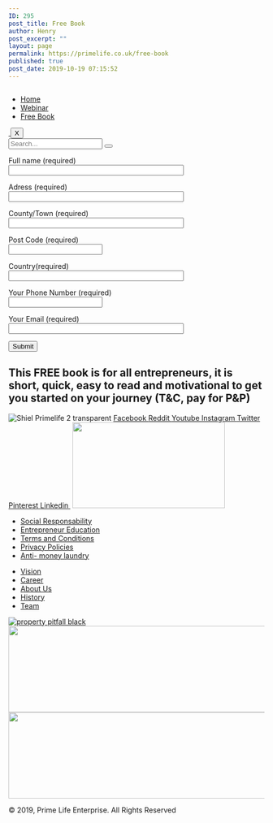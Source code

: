 ```yaml
---
ID: 295
post_title: Free Book
author: Henry
post_excerpt: ""
layout: page
permalink: https://primelife.co.uk/free-book
published: true
post_date: 2019-10-19 07:15:52
---
```

<a href="http://primelife.co.uk" data-elementor-open-lightbox="">
							<img src="http://primelife.co.uk/wp-content/uploads/elementor/thumbs/imageedit_1_5572214017-1-e1573482261777-ogkdallhf2zan7d6gjqbvtz3yfli2je42yarclxdgc.png" title="" alt="" />								</a>
			<ul id="main-menu"><li id="menu-item-29"><a href="http://primelife.co.uk/">Home</a></li>
<li id="menu-item-31"><a href="http://primelife.co.uk/web-binar">Webinar</a></li>
<li id="menu-item-473"><a href="http://primelife.co.uk/free-book">Free Book</a></li>
</ul>
						<a href="http://primelife.co.uk" target="_self" rel="noopener noreferrer">
							<img src="http://primelife.co.uk/wp-content/uploads/2019/11/imageedit_1_5572214017-1.png" alt="" >
						</a>
					<button type="button">X</button>
			        <a href="#ekit_modal-popup-18928356">
                        </a>
        <!-- language switcher strart -->
        <!-- xs modal -->
            <!-- Polylang search - thanks to Alain Melsens -->
                <form role="search" method="get" action="http://primelife.co.uk/">
                    <input type="search" placeholder="Search..." value="" name="s" />
                    <button type="submit"></button>
                </form>
        <!-- End xs modal -->
        <!-- end language switcher strart -->
<form action="/wp-admin/admin-ajax.php#wpcf7-f1006-o1" method="post" novalidate="novalidate">
<input type="hidden" name="_wpcf7" value="1006" />
<input type="hidden" name="_wpcf7_version" value="5.1.6" />
<input type="hidden" name="_wpcf7_locale" value="en_US" />
<input type="hidden" name="_wpcf7_unit_tag" value="wpcf7-f1006-o1" />
<input type="hidden" name="_wpcf7_container_post" value="0" />
<p><label> Full name (required)<br />
    <input type="text" name="your-name" value="" size="40" aria-required="true" aria-invalid="false" /> </label></p>
<p><label> Adress (required)<br />
    <input type="text" name="your-adress" value="" size="40" aria-required="true" aria-invalid="false" /></label></p>
<p><label> County/Town (required)<br />
    <input type="text" name="your-county" value="" size="40" aria-required="true" aria-invalid="false" /></label></p>
<p><label> Post Code (required)<br />
    <input type="number" name="post-code" value="" aria-required="true" aria-invalid="false" /> </label></p>
<p><label>Country(required)<br />
    <input type="text" name="your-country" value="" size="40" aria-required="true" aria-invalid="false" /></label></p>
<p><label> Your Phone Number (required)<br />
    <input type="number" name="your-phone" value="" aria-required="true" aria-invalid="false" /> </label></p>
<p><label> Your Email (required)<br />
    <input type="email" name="your-email" value="" size="40" aria-required="true" aria-invalid="false" /> </label></p>
<p><input type="submit" value="Submit" /></p>
<p style="display: none !important"><input type="hidden" name="referer-page" value="http://primelife.co.uk/wp-admin/post.php?post=295&action=elementor" aria-invalid="false"></p>
<!-- Chimpmail extension by Renzo Johnson --></form>
			<h2>
					This FREE book is for all entrepreneurs, it is short, quick, easy to read and motivational to get you started on your journey (T&amp;C, pay for P&amp;P) 
				</h2>		
										<img src="http://primelife.co.uk/wp-content/uploads/elementor/thumbs/Shiel-Primelife-2-transparent-offj30v9v1q2t9jk4ct4pdrrtqrwwrz79vm4eaxjvs.jpg" title="Shiel Primelife 2 transparent" alt="Shiel Primelife 2 transparent" />											
							<a href="https://www.facebook.com/melvin.mayard" target="_blank" rel="noopener noreferrer">
					Facebook
									</a>
							<a href="https://www.reddit.com/u/PrimeLifeEnterprise" target="_blank" rel="noopener noreferrer">
					Reddit
									</a>
							<a href="https://www.youtube.com/channel/UCP_ENwUJYqJNa_1ktk1hJWQ" target="_blank" rel="noopener noreferrer">
					Youtube
									</a>
							<a href="https://www.instagram.com/primelifeenterprise" target="_blank" rel="noopener noreferrer">
					Instagram
									</a>
							<a href="https://twitter.com/PrimeLifeEnter1" target="_blank" rel="noopener noreferrer">
					Twitter
									</a>
							<a href="https://www.pinterest.es/primelifeenterprise/" target="_blank" rel="noopener noreferrer">
					Pinterest
									</a>
							<a href="https://www.linkedin.com/in/primelife-enterprise-192801192/" target="_blank" rel="noopener noreferrer">
					Linkedin
									</a>
										<img src="http://primelife.co.uk/wp-content/uploads/elementor/thumbs/MM-shield-final--oi3f2aemlnu6sfs4rwhm6uqixh3uvmypecocw1n2mc.png" title="" alt="" />											
											<a href="http://primelife.co.uk" data-elementor-open-lightbox="">
							<img width="300" height="169" src="http://primelife.co.uk/wp-content/uploads/2019/11/imageedit_1_5572214017-1-300x169.png" alt="" srcset="http://primelife.co.uk/wp-content/uploads/2019/11/imageedit_1_5572214017-1-300x169.png 300w, http://primelife.co.uk/wp-content/uploads/2019/11/imageedit_1_5572214017-1-768x432.png 768w, http://primelife.co.uk/wp-content/uploads/2019/11/imageedit_1_5572214017-1-1024x576.png 1024w, http://primelife.co.uk/wp-content/uploads/2019/11/imageedit_1_5572214017-1-e1573482261777.png 1144w" sizes="(max-width: 300px) 100vw, 300px" />								</a>
					<ul>
							<li >
					<a href="http://primelife.co.uk/social-responsibility">						
										Social Responsability
											</a>
									</li>
								<li >
					<a href="http://primelife.co.uk/education">						
										Entrepreneur Education
											</a>
									</li>
								<li >
					<a href="http://primelife.co.uk/terms-and-conditions">						
										Terms and Conditions
											</a>
									</li>
								<li >
					<a href="http://primelife.co.uk/privacy-policy">						
										Privacy Policies
											</a>
									</li>
								<li >
					<a href="http://primelife.co.uk/anti-money-laundry">						
										Anti- money laundry
											</a>
									</li>
						</ul>
					<ul>
							<li >
					<a href="http://primelife.co.uk/vision-and-mission">						
										Vision
											</a>
									</li>
								<li >
					<a href="http://primelife.co.uk/career">						
										Career
											</a>
									</li>
								<li >
					<a href="http://primelife.co.uk/about-us">						
										About Us
											</a>
									</li>
								<li >
					<a href="http://primelife.co.uk/history">						
										History
											</a>
									</li>
								<li >
					<a href="http://primelife.co.uk/team">						
										Team
											</a>
									</li>
						</ul>
											<a href=" https://propertypitfall.co.uk" data-elementor-open-lightbox="">
							<img src="http://primelife.co.uk/wp-content/uploads/elementor/thumbs/property-pitfall-black-ohkyvi1rd31ogsfhmoi6xaziqsv34iq0u0mkv4ovvg.png" title="property pitfall black" alt="property pitfall black" />								</a>
										<img width="1180" height="170" src="http://primelife.co.uk/wp-content/uploads/2019/12/Diseño-sin-título-2-1.png" alt="" srcset="http://primelife.co.uk/wp-content/uploads/2019/12/Diseño-sin-título-2-1.png 1180w, http://primelife.co.uk/wp-content/uploads/2019/12/Diseño-sin-título-2-1-300x43.png 300w, http://primelife.co.uk/wp-content/uploads/2019/12/Diseño-sin-título-2-1-1024x148.png 1024w, http://primelife.co.uk/wp-content/uploads/2019/12/Diseño-sin-título-2-1-768x111.png 768w, http://primelife.co.uk/wp-content/uploads/2019/12/Diseño-sin-título-2-1-1170x170.png 1170w" sizes="(max-width: 1180px) 100vw, 1180px" />											
										<img width="1180" height="170" src="http://primelife.co.uk/wp-content/uploads/2019/12/Diseño-sin-título-2-1.png" alt="" srcset="http://primelife.co.uk/wp-content/uploads/2019/12/Diseño-sin-título-2-1.png 1180w, http://primelife.co.uk/wp-content/uploads/2019/12/Diseño-sin-título-2-1-300x43.png 300w, http://primelife.co.uk/wp-content/uploads/2019/12/Diseño-sin-título-2-1-1024x148.png 1024w, http://primelife.co.uk/wp-content/uploads/2019/12/Diseño-sin-título-2-1-768x111.png 768w, http://primelife.co.uk/wp-content/uploads/2019/12/Diseño-sin-título-2-1-1170x170.png 1170w" sizes="(max-width: 1180px) 100vw, 1180px" />											
		<p>© 2019, Prime Life Enterprise. All Rights Reserved</p>